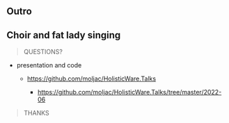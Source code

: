 ## Outro
## Choir and fat lady singing

> QUESTIONS?

*   presentation and code

    *   https://github.com/moljac/HolisticWare.Talks

        *   https://github.com/moljac/HolisticWare.Talks/tree/master/2022-06

> THANKS
